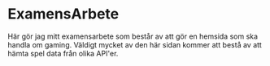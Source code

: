 # ExamensArbete
Här gör jag mitt examensarbete som består av att gör en hemsida som ska handla om gaming. Väldigt mycket av den här sidan kommer att bestå av att hämta spel data från olika API'er. 



